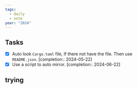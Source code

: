 ```yaml
---
tags:
  - daily
  - note
year: "2024"
---
```

## Tasks

- [x] Auto look `Cargo.toml` file, If there not have the file. Then use `README.json`.  [completion:: 2024-05-22]
- [x] Use a script to auto mirror.  [completion:: 2024-06-22]

## trying